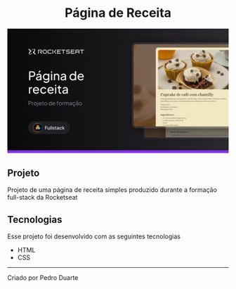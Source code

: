 <h1 align="center">
  Página de Receita
</h1>

<img src=".github/thumbnail.jpg" alt="Thumbnail">

## Projeto

Projeto de uma página de receita simples produzido durante a formação full-stack da Rocketseat

## Tecnologias

Esse projeto foi desenvolvido com as seguintes tecnologias

- HTML
- CSS

---

Criado por Pedro Duarte
